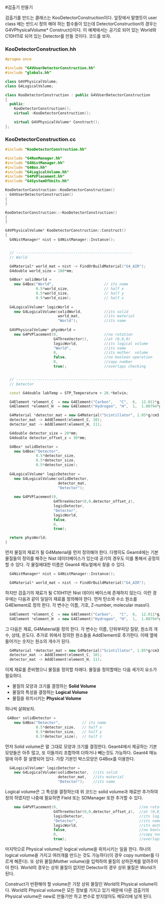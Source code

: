 #검출기 만들기

검출기를 만드는 클래스는 KooDetectorConstruction이다. 앞장에서 말했듯이 user class 에는 반드시 정의 해야 하는 함수들이 있는데 DetectorConstruction의 경우는 G4VPhysicalVolume* Construct()이다. 이 예제에서는 공기로 되어 있는 World와 C10H11로 되어 있는 Detector를 만들 것이다. 코드를 보자.

### KooDetectorConstruction.hh
```c++
#pragma once 

#include "G4VUserDetectorConstruction.hh"
#include "globals.hh"

class G4VPhysicalVolume;
class G4LogicalVolume;

class KooDetectorConstruction : public G4VUserDetectorConstruction
{
  public:
    KooDetectorConstruction();
    virtual ~KooDetectorConstruction();

    virtual G4VPhysicalVolume* Construct();
};
```

### KooDetectorConstruction.cc
```c++
#include "KooDetectorConstruction.hh"

#include "G4RunManager.hh"
#include "G4NistManager.hh"
#include "G4Box.hh"
#include "G4LogicalVolume.hh"
#include "G4PVPlacement.hh"
#include "G4SystemOfUnits.hh"

KooDetectorConstruction::KooDetectorConstruction()
: G4VUserDetectorConstruction()
{
}

KooDetectorConstruction::~KooDetectorConstruction()
{
}

G4VPhysicalVolume* KooDetectorConstruction::Construct()
{  
  G4NistManager* nist = G4NistManager::Instance();


  // -----------------------------------------------------
  // World

  G4Material* world_mat = nist -> FindOrBuildMaterial("G4_AIR");
  G4double world_size = 100*mm;

  G4Box* solidWorld =    
    new G4Box("World",                       // its name
              0.5*world_size,                // half x
              0.5*world_size,                // half y
              0.5*world_size);               // half z
      
  G4LogicalVolume* logicWorld =                         
    new G4LogicalVolume(solidWorld,          //its solid
                        world_mat,           //its material
                        "World");            //its name
                                   
  G4VPhysicalVolume* physWorld = 
    new G4PVPlacement(0,                     //no rotation
                      G4ThreeVector(),       //at (0,0,0)
                      logicWorld,            //its logical volume
                      "World",               //its name
                      0,                     //its mother  volume
                      false,                 //no boolean operation
                      0,                     //copy number
                      true);                 //overlaps checking


  // -----------------------------------------------------
  // Detector

  const G4double labTemp = STP_Temperature + 20.*kelvin;

  G4Element *element_C  = new G4Element("Carbon",   "C",  6,  12.011*g/mole);
  G4Element *element_H  = new G4Element("Hydrogen", "H",  1,  1.00794*g/mole);

  G4Material *detector_mat = new G4Material("Scintillator", 1.05*g/cm3, 2, kStateSolid, labTemp);
  detector_mat -> AddElement(element_C, 10);
  detector_mat -> AddElement(element_H, 11);

  G4double detector_size = 20*mm;
  G4double detector_offset_z = 30*mm;

  G4Box* solidDetector =    
    new G4Box("Detector",
              0.5*detector_size,
              0.5*detector_size,
              0.5*detector_size);
      
  G4LogicalVolume* logicDetector =                         
    new G4LogicalVolume(solidDetector,
                        detector_mat,
                        "Detector");
                                   
    new G4PVPlacement(0,
                      G4ThreeVector(0,0,detector_offset_z),
                      logicDetector,
                      "Detector",
                      logicWorld,
                      false,
                      0,
                      true);

  return physWorld;
}

```

먼저 물질의 재료가 될 G4Material을 먼저 정의해야 한다. 다행히도 Geant4에는 기본 물질들의 정의를 해주는 Nist 데이터베이스가 있는데 공기의 경우도 이를 통해서 공정의 할 수 있다. 각 물질에대한 이름은 Geant4 메뉴얼에서 찾을 수 있다.

```c++
  G4NistManager* nist = G4NistManager::Instance();
```
```c++
  G4Material* world_mat = nist -> FindOrBuildMaterial("G4_AIR");
```

하지만 검출기의 재료가 될 C10H11은 Nist 데이터 베이스에 존재하지 않는다. 이런 경우에는 다음과 같이 일일이 재료를 정의해야 한다. 먼저 탄소와 수소 원소를 G4Element로 정의 한다. 각 변수는 이름, 기호, Z-number, molecular mass다.

```c++
  G4Element *element_C  = new G4Element("Carbon",   "C",  6,  12.011*g/mole);
  G4Element *element_H  = new G4Element("Hydrogen", "H",  1,  1.00794*g/mole);
```

그 다음은 재료, G4Material을 정의 한다. 각 변수는 이름, 단위부피당 질량, 원소의 개수, 상태, 온도다. 추가로 위에서 정의한 원소들을 AddElement로 추가한다. 이때 옆에 들어가는 숫자는 원소의 개수가 된다.

```c++
  G4Material *detector_mat = new G4Material("Scintillator", 1.05*g/cm3, 2, kStateSolid, labTemp);
  detector_mat -> AddElement(element_C, 10);
  detector_mat -> AddElement(element_H, 11);
```

이제 재료를 준비했으니 물질을 정의할 차례다. 물질을 정의할때는 다음 세가지 요소가 필요하다.
- 물질의 모양과 크기를 결정하는 **Solid Volume**
- 물질의 특성을 결정하는 **Logical Volume**
- 물질을 위치시키는 **Physical Volume**

하나씩 살펴보자.

```c++
 G4Box* solidDetector =    
    new G4Box("Detector",          // its name
              0.5*detector_size,   // half x
              0.5*detector_size,   // half y
              0.5*detector_size);  // half z
```

먼저 Solid volume은 말 그대로 모양과 크기를 결정한다. Geant4에서 제공하는 기본 모양들은 아주 많고, 또 이들끼리 조합하여 더하거나 빼는것도 가능하다. Geant4 매뉴얼에 아주 잘 설명되어 있다. 가장 기본인 박스모양은 G4Box를 이용한다. 

```c++
  G4LogicalVolume* logicDetector =                         
    new G4LogicalVolume(solidDetector,  //its solid
                        detector_mat,   //its material
                        "Detector");    //its name
```

Logical volume은 그 특성을 결정하는데 위 코드는 solid volume과 재료만 추가하여 정의 하였지만 나중에 필요하면 Field 또는 SDManager 또한 추가할 수 있다.

```c++
    new G4PVPlacement(0,                                     //no rotation
                      G4ThreeVector(0,0,detector_offset_z),  //at (0,0,0)
                      logicDetector,                         //its logical volume
                      "Detector",                            //its name
                      logicWorld,                            //its mother  volume
                      false,                                 //no boolean operation
                      0,                                     //copy number
                      true);                                 //overlaps checking
```

마지막으로 Physical volume은 logical volume을 위치시키는 일을 한다. 하나의 logical volume을 가지고 여러개를 만드는 것도 가능하다(이 경우 copy number를 다르게 해준다). 또 상위 물질(Mother volume)을 입력하여 물질의 상하관계를 알려주어야 한다. World의 경우는 상위 물질이 없지만 Detector의 경우 상위 물질은 World가 된다.

Construct가 반환해야 할 volume은 가장 상위 물질인 World의 Physical volume이다. World의 Physical volume은 모든 정보를 가지고 있기 때문에 다른 검출기의 Physical volume은 new로 만들기만 하고 변수로 받지않아도 메모리에 남게 된다.
